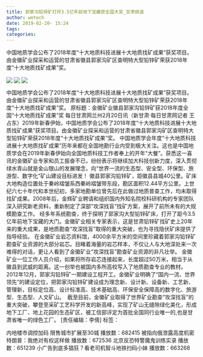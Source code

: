 ```yaml
---
title: 郭家沟铅锌矿打开3.5亿年前地下宝藏获全国大奖_甘肃频道
author: wetech
date: 2019-02-20- 15:24
tags: 
categories: 
---
```

中国地质学会公布了2018年度“十大地质科技进展十大地质找矿成果”获奖项目。由金徽矿业探采和运营的甘肃省徽县郭家沟矿区查明特大型铅锌矿荣获2018年度“十大地质找矿成果”奖。
<!-- more -->
                
<img align="center" border="0" src="http://p0.ifengimg.com/fck/2019_08/b571ea0ac651fc4_w640_h360.jpg" />
                
<img align="center" border="0" src="http://p0.ifengimg.com/fck/2019_08/7560ae5609fe731_w640_h426.jpg" />
                
<img align="center" border="0" src="http://p2.ifengimg.com/a/2016/0810/204c433878d5cf9size1_w16_h16.png" />
            
中国地质学会公布了2018年度“十大地质科技进展十大地质找矿成果”获奖项目。由金徽矿业探采和运营的甘肃省徽县郭家沟矿区查明特大型铅锌矿荣获2018年度“十大地质找矿成果”奖。
原标题：金徽矿业徽县郭家沟铅锌矿获2018年度全国“十大地质找矿成果”奖
每日甘肃网兰州2月20日讯（新甘肃·每日甘肃网记者 王占东）2019年新春伊始，中国地质学会公布了2018年度“十大地质科技进展十大地质找矿成果”获奖项目。由金徽矿业探采和运营的甘肃省徽县郭家沟矿区查明特大型铅锌矿荣获2018年度“十大地质找矿成果”奖。
中国地质学会年度“十大地质科技进展十大地质找矿成果”历年来都在全国地勘行业内受到极大关注。这也是中国地质学会在2019年新春伊始向全国地质科技工作者奉上的开年“大餐”。获悉这一喜讯的金徽矿业专家和员工振奋不已，纷纷表示将继续加大科技创新力度，深入贯彻绿水青山就是金山银山的发展理念，向“世界一流的生态型、安全型、环保型、旅游型、数字化”矿山建设目标进发！
徽县郭家沟铅锌矿，距徽县县城40公里。矿床大地构造位置处于秦岭褶皱系西秦岭褶皱带东段，勘区面积12.44平方公里。上世纪六七十年代和本世纪初，多家地勘单位曾先后在此做过地质普查工作，均未取得找矿成果。2008年后，金辉矿业聘请和组织国内外知名院校科研机构的专家团队深入研究新老资料，重新制定了深部“攻深找盲”找矿方案，展开了前所未有的大规模勘查工作。
经多年系统勘查，终于探明了郭家沟大型铅锌矿床，打开了距今3.5亿年前地下宝藏的大门。金徽矿业相关专家表示，这是甘肃铅锌矿找矿史上20年来的重大成果，是地质勘查“攻深找盲”取得的重大突破，也为寻找隐伏矿床提供了指导经验。
在金徽矿业岩芯资料馆，4000余平方米的空间里珍藏着郭家沟铅锌矿勘查矿业资源的大部分岩芯。目睹着海量的岩芯样本，不仅让人与大地深处来一次难得的对话，更让人看到了金徽矿业“攻深找盲”勘查矿业资源的非凡壮举。
金徽矿业一位工作人员介绍，如果将所存岩芯连接起来，长度超过50万米，相当于从徽县到武威的距离。这一创举也被国内多所高校写入了地质勘查专业的教材。
2012年12月，郭家沟铅锌矿一期建设工程开工。金徽矿业明确了“国内一流、世界领先”的建设定位，把郭家沟铅锌矿建设成为理念新、设计新、设备新、工艺新、管理新，目标定位高、设计标准高、技术基础高、环保安全保障高的数字化、旅游型、生态型、人文矿山。 
截至目前，金徽矿业取得了世界矿业勘查“攻深找盲”的重大突破，攀登至采矿工艺科学开发的新高峰，实现了矿山无缝隙绿化美化，形成地下工厂、地上花园的生态矿区，被工信部评定为首批全国同行业唯一的,也是甘肃省唯一的绿色工厂。
[责任编辑：李倩]
标签：
 
 
 
 
             
内地楼市调控加码 限售城市扩展至30城
播放数：682415
被指向俄泄露高度机密 特朗普：我绝对有权这样做
播放数：672536
北京反恐特警魔鬼训练实录
播放数：651239
小广告到底多猖狂？看老司机智斗地铁扫码小妹
播放数：663268
